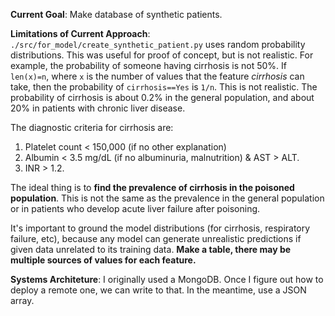 __Current Goal__: Make database of synthetic patients. 

__Limitations of Current Approach__: `./src/for_model/create_synthetic_patient.py` uses random probability distributions. This was useful for proof of concept, but is not realistic. For example, the probability of someone having cirrhosis is not 50%. If `len(x)=n`, where `x` is the number of values that the feature _cirrhosis_ can take, then the probability of `cirrhosis==Yes` is `1/n`. This is not realistic. The probability of cirrhosis is about 0.2% in the general population, and about 20% in patients with chronic liver disease.

The diagnostic criteria for cirrhosis are: 
1. Platelet count < 150,000 (if no other explanation) 
1. Albumin < 3.5 mg/dL (if no albuminuria, malnutrition) & AST > ALT. 
1. INR > 1.2.

The ideal thing is to __find the prevalence of cirrhosis in the poisoned population__. This is not the same as the prevalence in the general population or in patients who develop acute liver failure after poisoning. 

It's important to ground the model distributions (for cirrhosis, respiratory failure, etc), because any model can generate unrealistic predictions if given data unrelated to its training data. __Make a table, there may be multiple sources of values for each feature.__

__Systems Architeture__: I originally used a MongoDB. Once I figure out how to deploy a remote one, we can write to that. In the meantime, use a JSON array. 
